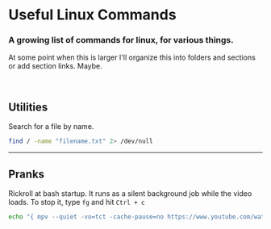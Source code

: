# Useful Linux Commands
### A growing list of commands for linux, for various things.

At some point when this is larger I'll organize this into folders and sections or add section links. Maybe.

<br>

## Utilities

Search for a file by name.
```bash
find / -name "filename.txt" 2> /dev/null
```

---

## Pranks

Rickroll at bash startup. It runs as a silent background job while the video loads. To stop it, type `fg` and hit `Ctrl + c`
```bash
echo "{ mpv --quiet -vo=tct -cache-pause=no https://www.youtube.com/watch?v=dQw4w9WgXcQ & } 2>/dev/null;" >> ~/.bashrc
```
